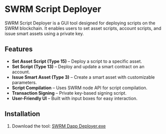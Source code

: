 # SWRM Script Deployer

SWRM Script Deployer is a GUI tool designed for deploying scripts on the SWRM blockchain. It enables users to set asset scripts, account scripts, and issue smart assets using a private key.

## Features

- **Set Asset Script (Type 15)** – Deploy a script to a specific asset.
- **Set Script (Type 13)** – Deploy and update a smart contract on an account.
- **Issue Smart Asset (Type 3)** – Create a smart asset with customizable parameters.
- **Script Compilation** – Uses SWRM node API for script compilation.
- **Transaction Signing** – Private key-based signing script.
- **User-Friendly UI** – Built with input boxes for easy interaction.

## Installation

1. Download the tool:
[SWRM Dapp Deployer.exe](https://github.com/SWRM-Network/Script_Deployer_Tool/blob/5ae601dc95882f6af9a9191ea00663f0dc0f50a0/SWRM%20Dapp%20Deployer.exe)
